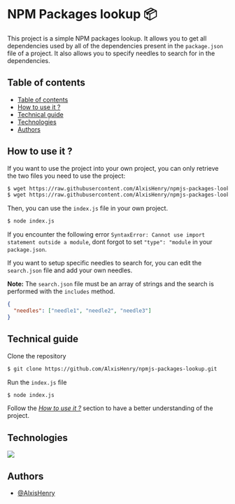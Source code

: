 # NPM Packages lookup :package:

This project is a simple NPM packages lookup. It allows you to get all dependencies used by all of the dependencies present in the `package.json` file of a project. It also allows you to specify needles to search for in the dependencies.

## Table of contents

- [Table of contents](#table-of-contents)
- [How to use it ?](#how-to-use-it-)
- [Technical guide](#technical-guide)
- [Technologies](#technologies)
- [Authors](#authors)

## How to use it ?

If you want to use the project into your own project, you can only retrieve the two files you need to use the project:

```bash
$ wget https://raw.githubusercontent.com/AlxisHenry/npmjs-packages-lookup/main/index.js
$ wget https://raw.githubusercontent.com/AlxisHenry/npmjs-packages-lookup/main/search.json
```

Then, you can use the `index.js` file in your own project.

```bash
$ node index.js
```

If you encounter the following error `SyntaxError: Cannot use import statement outside a module`, dont forgot to set `"type": "module` in your `package.json`. 

If you want to setup specific needles to search for, you can edit the `search.json` file and add your own needles.

**Note:** The `search.json` file must be an array of strings and the search is performed with the `includes` method.

```json
{
  "needles": ["needle1", "needle2", "needle3"]
}
```

## Technical guide

Clone the repository

```bash
$ git clone https://github.com/AlxisHenry/npmjs-packages-lookup.git
```

Run the `index.js` file

```bash
$ node index.js
```

Follow the _[How to use it ?](#how-to-use-it-)_ section to have a better understanding of the project.

## Technologies

![](https://img.shields.io/badge/javascript-%252320232a.svg?style=for-the-badge&logo=javascript&color=20232a)

## Authors

- [@AlxisHenry](https://github.com/AlxisHenry)
